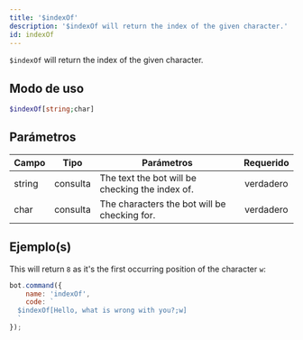 ```yaml
---
title: '$indexOf'
description: '$indexOf will return the index of the given character.'
id: indexOf
---
```


`$indexOf` will return the index of the given character.

## Modo de uso

```php
$indexOf[string;char]
```

## Parámetros

| Campo  | Tipo     | Parámetros                                      | Requerido |
| ------ | -------- | ----------------------------------------------- |:---------:|
| string | consulta | The text the bot will be checking the index of. | verdadero |
| char   | consulta | The characters the bot will be checking for.    | verdadero |

## Ejemplo(s)

This will return `8` as it's the first occurring position of the character `w`:

```javascript
bot.command({
    name: 'indexOf',
    code: `
  $indexOf[Hello, what is wrong with you?;w]
  `
});
```
